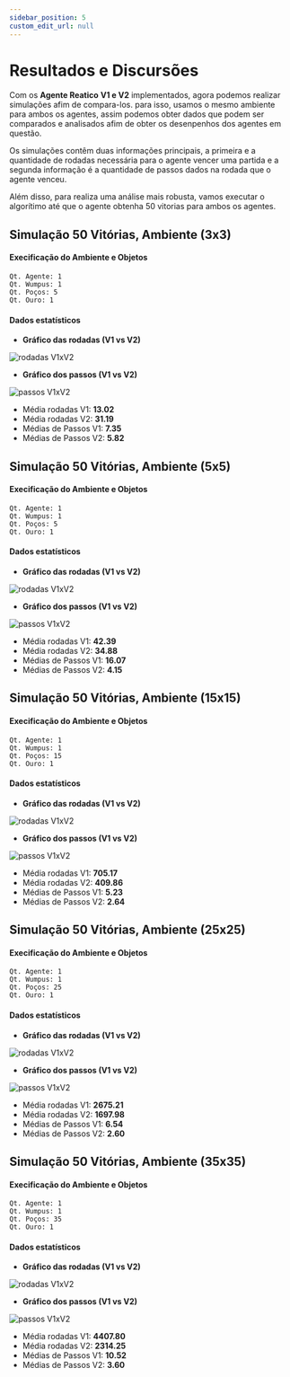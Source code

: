 ```yaml
---
sidebar_position: 5
custom_edit_url: null
---
```


# Resultados e Discursões

Com os **Agente Reatico** **V1 e V2** implementados, agora podemos realizar simulações afim de compara-los. para isso, usamos o mesmo ambiente para ambos os agentes, assim podemos obter dados que podem ser comparados e analisados afim de obter os desenpenhos dos agentes em questão.

Os simulações contêm duas informações principais, a primeira e a quantidade de rodadas necessária para o agente vencer uma partida e a segunda informação é a quantidade de passos dados na rodada que o agente venceu.

Além disso, para realiza uma análise mais robusta, vamos executar o algorítimo até que o agente obtenha 50 vitorias para ambos os agentes.

## Simulação 50 Vitórias, Ambiente (3x3)

#### Execificação do Ambiente e Objetos

    Qt. Agente: 1
    Qt. Wumpus: 1
    Qt. Poços: 5
    Qt. Ouro: 1

#### Dados estatísticos

- **Gráfico das rodadas (V1 vs V2)**

![rodadas V1xV2](./img/img/rodadas_3x3.svg)

- **Gráfico dos passos (V1 vs V2)**

![passos V1xV2](./img/img/passos_3x3.svg)

- Média rodadas V1: **13.02** 
- Média rodadas V2: **31.19**
- Médias de Passos V1: **7.35**
- Médias de Passos V2: **5.82** 


## Simulação 50 Vitórias, Ambiente (5x5)

#### Execificação do Ambiente e Objetos

    Qt. Agente: 1
    Qt. Wumpus: 1
    Qt. Poços: 5
    Qt. Ouro: 1

#### Dados estatísticos

- **Gráfico das rodadas (V1 vs V2)**

![rodadas V1xV2](./img/img/rodadas_5x5.svg)

- **Gráfico dos passos (V1 vs V2)**

![passos V1xV2](./img/img/passos_5x5.svg)

- Média rodadas V1: **42.39** 
- Média rodadas V2: **34.88**
- Médias de Passos V1: **16.07**
- Médias de Passos V2: **4.15** 


## Simulação 50 Vitórias, Ambiente (15x15)

#### Execificação do Ambiente e Objetos

    Qt. Agente: 1
    Qt. Wumpus: 1
    Qt. Poços: 15
    Qt. Ouro: 1

#### Dados estatísticos

- **Gráfico das rodadas (V1 vs V2)**

![rodadas V1xV2](./img/img/rodadas_15x15.svg)

- **Gráfico dos passos (V1 vs V2)**

![passos V1xV2](./img/img/passos_15x15.svg)

- Média rodadas V1: **705.17** 
- Média rodadas V2: **409.86**
- Médias de Passos V1: **5.23**
- Médias de Passos V2: **2.64** 


## Simulação 50 Vitórias, Ambiente (25x25)

#### Execificação do Ambiente e Objetos

    Qt. Agente: 1
    Qt. Wumpus: 1
    Qt. Poços: 25
    Qt. Ouro: 1


#### Dados estatísticos

- **Gráfico das rodadas (V1 vs V2)**

![rodadas V1xV2](./img/img/rodadas_25x25.svg)

- **Gráfico dos passos (V1 vs V2)**

![passos V1xV2](./img/img/passos_25x25.svg)

- Média rodadas V1: **2675.21** 
- Média rodadas V2: **1697.98**
- Médias de Passos V1: **6.54**
- Médias de Passos V2: **2.60** 


## Simulação 50 Vitórias, Ambiente (35x35)

#### Execificação do Ambiente e Objetos

    Qt. Agente: 1
    Qt. Wumpus: 1
    Qt. Poços: 35
    Qt. Ouro: 1


#### Dados estatísticos

- **Gráfico das rodadas (V1 vs V2)**

![rodadas V1xV2](./img/img/rodadas_35x35.svg)

- **Gráfico dos passos (V1 vs V2)**

![passos V1xV2](./img/img/passos_35x35.svg)

- Média rodadas V1: **4407.80** 
- Média rodadas V2: **2314.25**
- Médias de Passos V1: **10.52**
- Médias de Passos V2: **3.60** 

